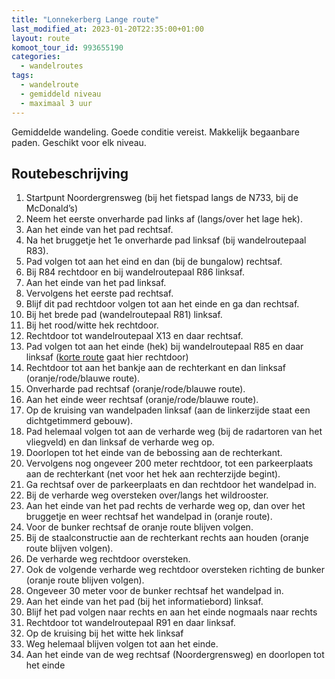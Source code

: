 ```yaml
---
title: "Lonnekerberg Lange route"
last_modified_at: 2023-01-20T22:35:00+01:00
layout: route
komoot_tour_id: 993655190
categories:
  - wandelroutes
tags:
  - wandelroute
  - gemiddeld niveau
  - maximaal 3 uur
---
```


Gemiddelde wandeling. Goede conditie vereist. Makkelijk begaanbare paden. Geschikt voor elk niveau.

## Routebeschrijving

1. Startpunt Noordergrensweg (bij het fietspad langs de N733, bij de McDonald’s)
1. Neem het eerste onverharde pad links af (langs/over het lage hek).
1. Aan het einde van het pad rechtsaf.
1. Na het bruggetje het 1e onverharde pad linksaf (bij wandelroutepaal R83).
1. Pad volgen tot aan het eind en dan (bij de bungalow) rechtsaf.
1. Bij R84 rechtdoor en bij wandelroutepaal R86 linksaf.
1. Aan het einde van het pad linksaf.
1. Vervolgens het eerste pad rechtsaf.
1. Blijf dit pad rechtdoor volgen tot aan het einde en ga dan rechtsaf.
1. Bij het brede pad (wandelroutepaal R81) linksaf.
1. Bij het rood/witte hek rechtdoor.
1. Rechtdoor tot wandelroutepaal X13 en daar rechtsaf.
1. Pad volgen tot aan het einde (hek) bij wandelroutepaal R85 en daar linksaf ([korte route](../lonnekerberg-korte-route) gaat hier rechtdoor)
1. Rechtdoor tot aan het bankje aan de rechterkant en dan linksaf (oranje/rode/blauwe route).
1. Onverharde pad rechtsaf (oranje/rode/blauwe route).
1. Aan het einde weer rechtsaf (oranje/rode/blauwe route).
1. Op de kruising van wandelpaden linksaf (aan de linkerzijde staat een dichtgetimmerd gebouw).
1. Pad helemaal volgen tot aan de verharde weg (bij de radartoren van het vliegveld) en dan linksaf de verharde weg op.
1. Doorlopen tot het einde van de bebossing aan de rechterkant.
1. Vervolgens nog ongeveer 200 meter rechtdoor, tot een parkeerplaats aan de rechterkant (net voor het hek aan rechterzijde begint).
1. Ga rechtsaf over de parkeerplaats en dan rechtdoor het wandelpad in.
1. Bij de verharde weg oversteken over/langs het wildrooster.
1. Aan het einde van het pad rechts de verharde weg op, dan over het bruggetje en weer rechtsaf het wandelpad in (oranje route).
1. Voor de bunker rechtsaf de oranje route blijven volgen.
1. Bij de staalconstructie aan de rechterkant rechts aan houden (oranje route blijven volgen).
1. De verharde weg rechtdoor oversteken.
1. Ook de volgende verharde weg rechtdoor oversteken richting de bunker (oranje route blijven volgen).
1. Ongeveer 30 meter voor de bunker rechtsaf het wandelpad in.
1. Aan het einde van het pad (bij het informatiebord) linksaf.
1. Blijf het pad volgen naar rechts en aan het einde nogmaals naar rechts
1. Rechtdoor tot wandelroutepaal R91 en daar linksaf.
1. Op de kruising bij het witte hek linksaf
1. Weg helemaal blijven volgen tot aan het einde.
1. Aan het einde van de weg rechtsaf (Noordergrensweg) en doorlopen tot het einde